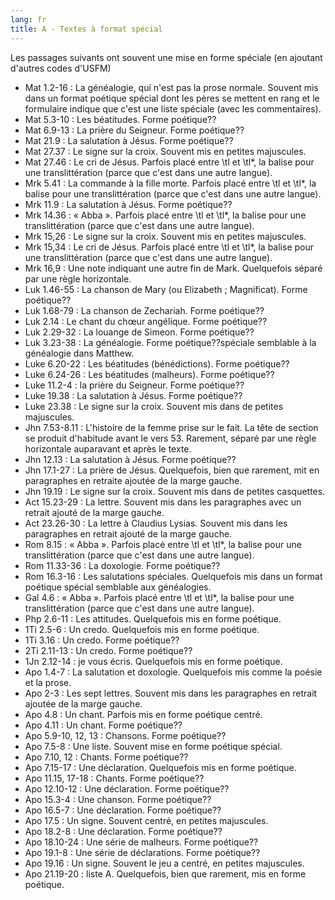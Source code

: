 ```yaml
---
lang: fr
title: A - Textes à format spécial
---
```

Les passages suivants ont souvent une mise en forme spéciale (en ajoutant d'autres codes d'USFM)

-  Mat 1.2-16 : La généalogie, qui n'est pas la prose normale. Souvent mis dans un format poétique spécial dont les pères se mettent en rang et le formulaire indique que c'est une liste spéciale (avec les commentaires).
-  Mat 5.3-10 : Les béatitudes. Forme poétique??
-  Mat 6.9-13 : La prière du Seigneur. Forme poétique??
-  Mat 21.9 : La salutation à Jésus. Forme poétique??
-  Mat 27.37 : Le signe sur la croix. Souvent mis en petites majuscules.
-  Mat 27.46 : Le cri de Jésus. Parfois placé entre \\tl et \\tl\*, la balise pour une translittération (parce que c'est dans une autre langue).
-  Mrk 5.41 : La commande à la fille morte. Parfois placé entre \\tl et \\tl\*, la balise pour une translittération (parce que c'est dans une autre langue).
-  Mrk 11.9 : La salutation à Jésus. Forme poétique??
-  Mrk 14.36 : « Abba ». Parfois placé entre \\tl et \\tl\*, la balise pour une translittération (parce que c'est dans une autre langue).
-  Mrk 15,26 : Le signe sur la croix. Souvent mis en petites majuscules.
-  Mrk 15,34 : Le cri de Jésus. Parfois placé entre \\tl et \\tl\*, la balise pour une translittération (parce que c'est dans une autre langue).
-  Mrk 16,9 : Une note indiquant une autre fin de Mark. Quelquefois séparé par une règle horizontale.
-  Luk 1.46-55 : La chanson de Mary (ou Elizabeth ; Magnificat). Forme poétique??
-  Luk 1.68-79 : La chanson de Zechariah. Forme poétique??
-  Luk 2.14 : Le chant du chœur angélique. Forme poétique??
-  Luk 2.29-32 : La louange de Simeon. Forme poétique??
-  Luk 3.23-38 : La généalogie. Forme poétique??spéciale semblable à la généalogie dans Matthew.
-  Luke 6.20-22 : Les béatitudes (bénédictions). Forme poétique??
-  Luke 6.24-26 : Les béatitudes (malheurs). Forme poétique??
-  Luke 11.2-4 : la prière du Seigneur. Forme poétique??
-  Luke 19.38 : La salutation à Jésus. Forme poétique??
-  Luke 23.38 : Le signe sur la croix. Souvent mis dans de petites majuscules.
-  Jhn 7.53-8.11 : L'histoire de la femme prise sur le fait. La tête de section se produit d'habitude avant le vers 53. Rarement, séparé par une règle horizontale auparavant et après le texte.
-  Jhn 12.13 : La salutation à Jésus. Forme poétique??
-  Jhn 17.1-27 : La prière de Jésus. Quelquefois, bien que rarement, mit en paragraphes en retraite ajoutée de la marge gauche.
-  Jhn 19.19 : Le signe sur la croix. Souvent mis dans de petites casquettes.
-  Act 15.23-29 : La lettre. Souvent mis dans les paragraphes avec un retrait ajouté de la marge gauche.
-  Act 23.26-30 : La lettre à Claudius Lysias. Souvent mis dans les paragraphes en retrait ajouté de la marge gauche.
-  Rom 8.15 : « Abba ». Parfois placé entre \\tl et \\tl\*, la balise pour une translittération (parce que c'est dans une autre langue).
-  Rom 11.33-36 : La doxologie. Forme poétique??
-  Rom 16.3-16 : Les salutations spéciales. Quelquefois mis dans un format poétique spécial semblable aux généalogies.
-  Gal 4.6 : « Abba ». Parfois placé entre \\tl et \\tl\*, la balise pour une translittération (parce que c'est dans une autre langue).
-  Php 2.6-11 : Les attitudes. Quelquefois mis en forme poétique.
-  1Ti 2.5-6 : Un credo. Quelquefois mis en forme poétique.
-  1Ti 3.16 : Un credo. Forme poétique??
-  2Ti 2.11-13 : Un credo. Forme poétique??
-  1Jn 2.12-14 : je vous écris. Quelquefois mis en forme poétique.
-  Apo 1.4-7 : La salutation et doxologie. Quelquefois mis comme la poésie et la prose.
-  Apo 2-3 : Les sept lettres. Souvent mis dans les paragraphes en retrait ajoutée de la marge gauche.
-  Apo 4.8 : Un chant. Parfois mis en forme poétique centré.
-  Apo 4.11 : Un chant. Forme poétique??
-  Apo 5.9-10, 12, 13 : Chansons. Forme poétique??
-  Apo 7.5-8 : Une liste. Souvent mise en forme poétique spécial.
-  Apo 7.10, 12 : Chants. Forme poétique??
-  Apo 7.15-17 : Une déclaration. Quelquefois mis en forme poétique.
-  Apo 11.15, 17-18 : Chants. Forme poétique??
-  Apo 12.10-12 : Une déclaration. Forme poétique??
-  Apo 15.3-4 : Une chanson. Forme poétique??
-  Apo 16.5-7 : Une déclaration. Forme poétique??
-  Apo 17.5 : Un signe. Souvent centré, en petites majuscules.
-  Apo 18.2-8 : Une déclaration. Forme poétique??
-  Apo 18.10-24 : Une série de malheurs. Forme poétique??
-  Apo 19.1-8 : Une série de déclarations. Forme poétique??
-  Apo 19.16 : Un signe. Souvent le jeu a centré, en petites majuscules.
-  Apo 21.19-20 : liste A. Quelquefois, bien que rarement, mis en forme poétique.
